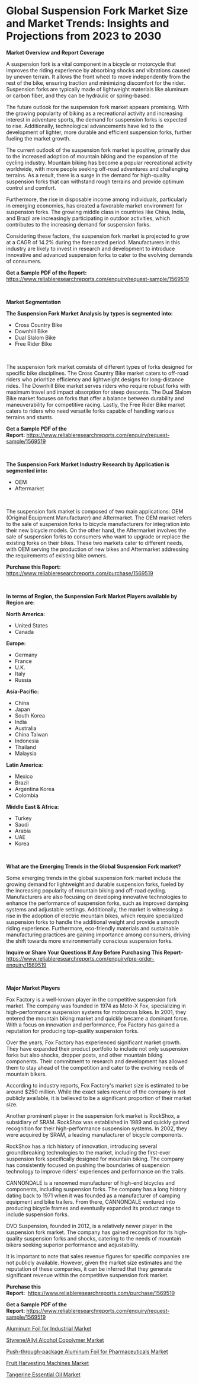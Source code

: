 <p><h1>Global Suspension Fork Market Size and Market Trends: Insights and Projections from 2023 to 2030</h1></p><p><strong>Market Overview and Report Coverage</strong></p>
<p><p>A suspension fork is a vital component in a bicycle or motorcycle that improves the riding experience by absorbing shocks and vibrations caused by uneven terrain. It allows the front wheel to move independently from the rest of the bike, ensuring traction and minimizing discomfort for the rider. Suspension forks are typically made of lightweight materials like aluminum or carbon fiber, and they can be hydraulic or spring-based.</p><p>The future outlook for the suspension fork market appears promising. With the growing popularity of biking as a recreational activity and increasing interest in adventure sports, the demand for suspension forks is expected to rise. Additionally, technological advancements have led to the development of lighter, more durable and efficient suspension forks, further fueling the market growth.</p><p>The current outlook of the suspension fork market is positive, primarily due to the increased adoption of mountain biking and the expansion of the cycling industry. Mountain biking has become a popular recreational activity worldwide, with more people seeking off-road adventures and challenging terrains. As a result, there is a surge in the demand for high-quality suspension forks that can withstand rough terrains and provide optimum control and comfort.</p><p>Furthermore, the rise in disposable income among individuals, particularly in emerging economies, has created a favorable market environment for suspension forks. The growing middle class in countries like China, India, and Brazil are increasingly participating in outdoor activities, which contributes to the increasing demand for suspension forks.</p><p>Considering these factors, the suspension fork market is projected to grow at a CAGR of 14.2% during the forecasted period. Manufacturers in this industry are likely to invest in research and development to introduce innovative and advanced suspension forks to cater to the evolving demands of consumers.</p></p>
<p><strong>Get a Sample PDF of the Report:</strong> <a href="https://www.reliableresearchreports.com/enquiry/request-sample/1569519">https://www.reliableresearchreports.com/enquiry/request-sample/1569519</a></p>
<p>&nbsp;</p>
<p><strong>Market Segmentation</strong></p>
<p><strong>The Suspension Fork Market Analysis by types is segmented into:</strong></p>
<p><ul><li>Cross Country Bike</li><li>Downhill Bike</li><li>Dual Slalom Bike</li><li>Free Rider Bike</li></ul></p>
<p>&nbsp;</p>
<p><p>The suspension fork market consists of different types of forks designed for specific bike disciplines. The Cross Country Bike market caters to off-road riders who prioritize efficiency and lightweight designs for long-distance rides. The Downhill Bike market serves riders who require robust forks with maximum travel and impact absorption for steep descents. The Dual Slalom Bike market focuses on forks that offer a balance between durability and maneuverability for competitive racing. Lastly, the Free Rider Bike market caters to riders who need versatile forks capable of handling various terrains and stunts.</p></p>
<p><strong>Get a Sample PDF of the Report:</strong>&nbsp;<a href="https://www.reliableresearchreports.com/enquiry/request-sample/1569519">https://www.reliableresearchreports.com/enquiry/request-sample/1569519</a></p>
<p>&nbsp;</p>
<p><strong>The Suspension Fork Market Industry Research by Application is segmented into:</strong></p>
<p><ul><li>OEM</li><li>Aftermarket</li></ul></p>
<p>&nbsp;</p>
<p><p>The suspension fork market is composed of two main applications: OEM (Original Equipment Manufacturer) and Aftermarket. The OEM market refers to the sale of suspension forks to bicycle manufacturers for integration into their new bicycle models. On the other hand, the Aftermarket involves the sale of suspension forks to consumers who want to upgrade or replace the existing forks on their bikes. These two markets cater to different needs, with OEM serving the production of new bikes and Aftermarket addressing the requirements of existing bike owners.</p></p>
<p><strong>Purchase this Report:</strong>&nbsp; <a href="https://www.reliableresearchreports.com/purchase/1569519">https://www.reliableresearchreports.com/purchase/1569519</a></p>
<p>&nbsp;</p>
<p><strong>In terms of Region, the Suspension Fork Market Players available by Region are:</strong></p>
<p>
    <p> <strong> North America: </strong>
        <ul>
            <li>United States</li>
            <li>Canada</li>
        </ul>
        </p> 
    <p> <strong> Europe: </strong>
        <ul>
            <li>Germany</li>
            <li>France</li>
            <li>U.K.</li>
            <li>Italy</li>
            <li>Russia</li>
        </ul>
        </p> 
    <p> <strong> Asia-Pacific: </strong>
        <ul>
            <li>China</li>
            <li>Japan</li>
            <li>South Korea</li>
            <li>India</li>
            <li>Australia</li>
            <li>China Taiwan</li>
            <li>Indonesia</li>
            <li>Thailand</li>
            <li>Malaysia</li>
        </ul>
        </p> 
    <p> <strong> Latin America: </strong>
        <ul>
            <li>Mexico</li>
            <li>Brazil</li>
            <li>Argentina Korea</li>
            <li>Colombia</li>
        </ul>
        </p> 
    <p> <strong> Middle East & Africa: </strong>
        <ul>
            <li>Turkey</li>
            <li>Saudi</li>
            <li>Arabia</li>
            <li>UAE</li>
            <li>Korea</li>
        </ul>
    </p>
    </p>
<p>&nbsp;</p>
<p><strong>What are the Emerging Trends in the Global Suspension Fork market?</strong></p>
<p><p>Some emerging trends in the global suspension fork market include the growing demand for lightweight and durable suspension forks, fueled by the increasing popularity of mountain biking and off-road cycling. Manufacturers are also focusing on developing innovative technologies to enhance the performance of suspension forks, such as improved damping systems and adjustable settings. Additionally, the market is witnessing a rise in the adoption of electric mountain bikes, which require specialized suspension forks to handle the additional weight and provide a smooth riding experience. Furthermore, eco-friendly materials and sustainable manufacturing practices are gaining importance among consumers, driving the shift towards more environmentally conscious suspension forks.</p></p>
<p><strong>Inquire or Share Your Questions If Any Before Purchasing This Report</strong>- <a href="https://www.reliableresearchreports.com/enquiry/pre-order-enquiry/1569519">https://www.reliableresearchreports.com/enquiry/pre-order-enquiry/1569519</a></p>
<p>&nbsp;</p>
<p><strong>Major Market Players</strong></p>
<p><p>Fox Factory is a well-known player in the competitive suspension fork market. The company was founded in 1974 as Moto-X Fox, specializing in high-performance suspension systems for motocross bikes. In 2001, they entered the mountain biking market and quickly became a dominant force. With a focus on innovation and performance, Fox Factory has gained a reputation for producing top-quality suspension forks.</p><p>Over the years, Fox Factory has experienced significant market growth. They have expanded their product portfolio to include not only suspension forks but also shocks, dropper posts, and other mountain biking components. Their commitment to research and development has allowed them to stay ahead of the competition and cater to the evolving needs of mountain bikers.</p><p>According to industry reports, Fox Factory's market size is estimated to be around $250 million. While the exact sales revenue of the company is not publicly available, it is believed to be a significant proportion of their market size.</p><p>Another prominent player in the suspension fork market is RockShox, a subsidiary of SRAM. RockShox was established in 1989 and quickly gained recognition for their high-performance suspension systems. In 2002, they were acquired by SRAM, a leading manufacturer of bicycle components.</p><p>RockShox has a rich history of innovation, introducing several groundbreaking technologies to the market, including the first-ever suspension fork specifically designed for mountain biking. The company has consistently focused on pushing the boundaries of suspension technology to improve riders' experiences and performance on the trails.</p><p>CANNONDALE is a renowned manufacturer of high-end bicycles and components, including suspension forks. The company has a long history dating back to 1971 when it was founded as a manufacturer of camping equipment and bike trailers. From there, CANNONDALE ventured into producing bicycle frames and eventually expanded its product range to include suspension forks.</p><p>DVO Suspension, founded in 2012, is a relatively newer player in the suspension fork market. The company has gained recognition for its high-quality suspension forks and shocks, catering to the needs of mountain bikers seeking superior performance and adjustability.</p><p>It is important to note that sales revenue figures for specific companies are not publicly available. However, given the market size estimates and the reputation of these companies, it can be inferred that they generate significant revenue within the competitive suspension fork market.</p></p>
<p><strong>Purchase this Report:</strong>&nbsp;&nbsp;<a href="https://www.reliableresearchreports.com/purchase/1569519">https://www.reliableresearchreports.com/purchase/1569519</a></p>
<p></p>
<p><strong>Get a Sample PDF of the Report:</strong>&nbsp;<a href="https://www.reliableresearchreports.com/enquiry/request-sample/1569519">https://www.reliableresearchreports.com/enquiry/request-sample/1569519</a></p>
<p><p><a href="https://www.linkedin.com/pulse/aluminum-foil-industrial-market-size-share-amp-trends/">Aluminum Foil for Industrial Market</a></p><p><a href="https://medium.com/@annaalexander40/styrene-allyl-alcohol-copolymer-market-size-cagr-trends-2024-2030-22458e4a25d6">Styrene/Allyl Alcohol Copolymer Market</a></p><p><a href="https://www.linkedin.com/pulse/push-through-package-aluminum-foil-pharmaceuticals-market/">Push-through-package Aluminum Foil for Pharmaceuticals Market</a></p><p><a href="https://github.com/Chiragrp24/Market-Research-Report-List-1/blob/main/fruit-harvesting-machines-market.md">Fruit Harvesting Machines Market</a></p><p><a href="https://medium.com/@alicehanson1974/tangerine-essential-oil-market-size-and-market-trends-complete-industry-overview-2023-to-2030-c8e49f492a73">Tangerine Essential Oil Market</a></p></p>